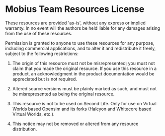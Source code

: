 # Mobius Team Resources License

These resources are provided 'as-is', without any express or implied warranty.  In no event will the authors be held liable for any damages arising from the use of these resources.

Permission is granted to anyone to use these resources for any purpose, including commercial applications, and to alter it and redistribute it freely, subject to the following restrictions:

  1. The origin of this resource must not be misrepresented; you must not claim that you made the original resource. If you use this resource in a product, an acknowledgment in the product documentation would be appreciated but is not required.

  2. Altered source versions must be plainly marked as such, and must not be misrepresented as being the original resource.

  3. This resource is not to be used on Second Life. Only for use on Virtual Worlds based Opensim and its forks (Halcyon and Whitecore based Virtual Worlds, etc.).

  4. This notice may not be removed or altered from any resource distribution.
